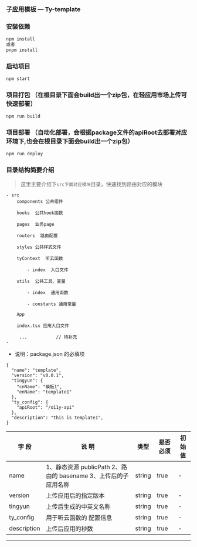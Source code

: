 ### 子应用模板 — **Ty-template**

### 安装依赖

```bash
npm install  
或者
pnpm install
```

### 启动项目

```bash
npm start
```

### 项目打包 （在根目录下面会build出一个zip包，在轻应用市场上传可快速部署）

```bash
npm run build
```
### 项目部署 （自动化部署，会根据package文件的apiRoot去部署对应环境下,也会在根目录下面会build出一个zip包）

```bash
npm run deploy
```

### 目录结构简要介绍

> 这里主要介绍下`src下面对应模块`目录，快速找到路由对应的模块

```
- src
    components 公共组件

    hooks  公共hook函数

    pages  业务page

    routers  路由配置

    styles 公共样式文件

    tyContext  听云函数

        - index  入口文件

    utils  公共工具、变量

        - index  通用函数

        - constants 通用常量

    App

    index.tsx 应用入口文件

     ...           // 待补充
-
```


- 说明：package.json 的必填项

```
{
  "name": "template",
  "version": "v0.0.1",
  "tingyun": {
    "cnName": "模板1",
    "enName": "template1"
  },
  "ty_config": {
    "apiRoot": "/o11y-api"
  },
  "description": "this is template1",
}

```

| 字 段       | 说 明                                                           | 类型   | 是否必须 | 初始值 |
| ----------- | --------------------------------------------------------------- | ------ | -------- | ------ |
| name        | 1、静态资源 publicPath 2、路由的 basename 3、上传后的子应用名称 | string | true     | -      |
| version     | 上传应用后的指定版本                                            | string | true     | -      |
| tingyun     | 上传后生成的中英文名称                                          | string | true     | -      |
| ty_config   | 用于听云函数的 配置信息                                         | string | true     | -      |
| description | 上传后应用的秒数                                                | string | true     | -      |

---

